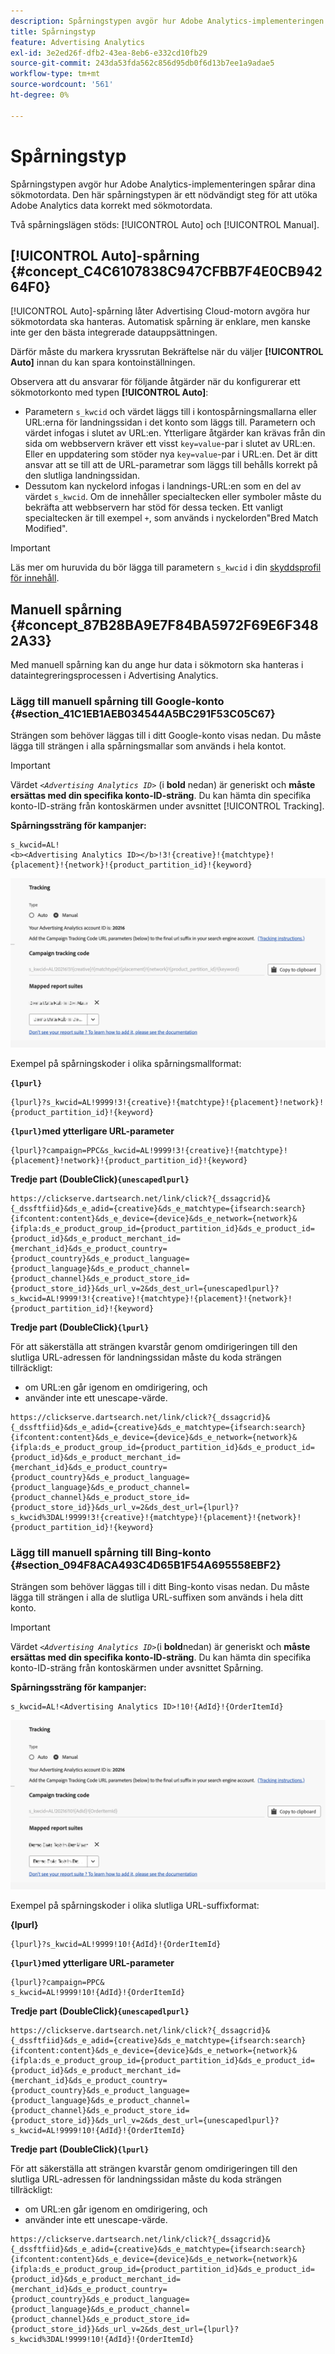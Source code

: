 ```yaml
---
description: Spårningstypen avgör hur Adobe Analytics-implementeringen spårar dina sökmotordata. Den här spårningstypen är ett nödvändigt steg för att utöka Adobe Analytics data korrekt med sökmotordata.
title: Spårningstyp
feature: Advertising Analytics
exl-id: 3e2ed26f-dfb2-43ea-8eb6-e332cd10fb29
source-git-commit: 243da53fda562c856d95db0f6d13b7ee1a9adae5
workflow-type: tm+mt
source-wordcount: '561'
ht-degree: 0%

---
```


# Spårningstyp

Spårningstypen avgör hur Adobe Analytics-implementeringen spårar dina sökmotordata. Den här spårningstypen är ett nödvändigt steg för att utöka Adobe Analytics data korrekt med sökmotordata.

<!--

Here is a video overview of how to implement the Advertising Analytics tracking template:

>[!VIDEO](https://video.tv.adobe.com/v/23120/?quality=12)

-->

Två spårningslägen stöds: [!UICONTROL Auto] och [!UICONTROL Manual].

## [!UICONTROL Auto]-spårning {#concept_C4C6107838C947CFBB7F4E0CB94264F0}

[!UICONTROL Auto]-spårning låter Advertising Cloud-motorn avgöra hur sökmotordata ska hanteras. Automatisk spårning är enklare, men kanske inte ger den bästa integrerade datauppsättningen.

Därför måste du markera kryssrutan Bekräftelse när du väljer **[!UICONTROL Auto]** innan du kan spara kontoinställningen.

Observera att du ansvarar för följande åtgärder när du konfigurerar ett sökmotorkonto med typen **[!UICONTROL Auto]**:

* Parametern `s_kwcid` och värdet läggs till i kontospårningsmallarna eller URL:erna för landningssidan i det konto som läggs till. Parametern och värdet infogas i slutet av URL:en. Ytterligare åtgärder kan krävas från din sida om webbservern kräver ett visst `key=value`-par i slutet av URL:en. Eller en uppdatering som stöder nya `key=value`-par i URL:en. Det är ditt ansvar att se till att de URL-parametrar som läggs till behålls korrekt på den slutliga landningssidan.
* Dessutom kan nyckelord infogas i landnings-URL:en som en del av värdet `s_kwcid`. Om de innehåller specialtecken eller symboler måste du bekräfta att webbservern har stöd för dessa tecken. Ett vanligt specialtecken är till exempel `+`, som används i nyckelorden&quot;Bred Match Modified&quot;.

>[!IMPORTANT]
>
>Läs mer om huruvida du bör lägga till parametern `s_kwcid` i din [skyddsprofil för innehåll](https://experienceleague.adobe.com/en/docs/id-service/using/reference/csp).

## Manuell spårning {#concept_87B28BA9E7F84BA5972F69E6F3482A33}

Med manuell spårning kan du ange hur data i sökmotorn ska hanteras i dataintegreringsprocessen i Advertising Analytics.

### Lägg till manuell spårning till Google-konto {#section_41C1EB1AEB034544A5BC291F53C05C67}

Strängen som behöver läggas till i ditt Google-konto visas nedan. Du måste lägga till strängen i alla spårningsmallar som används i hela kontot.

>[!IMPORTANT]
>
>Värdet *`<Advertising Analytics ID>`* (i **bold** nedan) är generiskt och **måste ersättas med din specifika konto-ID-sträng**. Du kan hämta din specifika konto-ID-sträng från kontoskärmen under avsnittet [!UICONTROL Tracking].

**Spårningssträng för kampanjer:**

```
s_kwcid=AL! 
<b><Advertising Analytics ID></b>!3!{creative}!{matchtype}!{placement}!{network}!{product_partition_id}!{keyword}
```

![Google](/help/integrate/c-advertising-analytics/c-adanalytics-workflow/assets/google-account.png)

Exempel på spårningskoder i olika spårningsmallformat:

**`{lpurl}`**

```
{lpurl}?s_kwcid=AL!9999!3!{creative}!{matchtype}!{placement}!network}!{product_partition_id}!{keyword}
```

**`{lpurl}`med ytterligare URL-parameter**

```
{lpurl}?campaign=PPC&s_kwcid=AL!9999!3!{creative}!{matchtype}!{placement}!network}!{product_partition_id}!{keyword}
```

**Tredje part (DoubleClick)`{unescapedlpurl}`**

```
https://clickserve.dartsearch.net/link/click?{_dssagcrid}&{_dssftfiid}&ds_e_adid={creative}&ds_e_matchtype={ifsearch:search}{ifcontent:content}&ds_e_device={device}&ds_e_network={network}&{ifpla:ds_e_product_group_id={product_partition_id}&ds_e_product_id={product_id}&ds_e_product_merchant_id={merchant_id}&ds_e_product_country={product_country}&ds_e_product_language={product_language}&ds_e_product_channel={product_channel}&ds_e_product_store_id={product_store_id}}&ds_url_v=2&ds_dest_url={unescapedlpurl}?s_kwcid=AL!9999!3!{creative}!{matchtype}!{placement}!{network}!{product_partition_id}!{keyword}
```

**Tredje part (DoubleClick)`{lpurl}`**

För att säkerställa att strängen kvarstår genom omdirigeringen till den slutliga URL-adressen för landningssidan måste du koda strängen tillräckligt:

* om URL:en går igenom en omdirigering, och
* använder inte ett unescape-värde.


```
https://clickserve.dartsearch.net/link/click?{_dssagcrid}&{_dssftfiid}&ds_e_adid={creative}&ds_e_matchtype={ifsearch:search}{ifcontent:content}&ds_e_device={device}&ds_e_network={network}&{ifpla:ds_e_product_group_id={product_partition_id}&ds_e_product_id={product_id}&ds_e_product_merchant_id={merchant_id}&ds_e_product_country={product_country}&ds_e_product_language={product_language}&ds_e_product_channel={product_channel}&ds_e_product_store_id={product_store_id}}&ds_url_v=2&ds_dest_url={lpurl}?s_kwcid%3DAL!9999!3!{creative}!{matchtype}!{placement}!{network}!{product_partition_id}!{keyword}
```

### Lägg till manuell spårning till Bing-konto {#section_094F8ACA493C4D65B1F54A695558EBF2}

Strängen som behöver läggas till i ditt Bing-konto visas nedan. Du måste lägga till strängen i alla de slutliga URL-suffixen som används i hela ditt konto.

>[!IMPORTANT]
>
>Värdet _`<Advertising Analytics ID>`_(i **bold**&#x200B;nedan) är generiskt och **måste ersättas med din specifika konto-ID-sträng**. Du kan hämta din specifika konto-ID-sträng från kontoskärmen under avsnittet Spårning.

**Spårningssträng för kampanjer:**

```
s_kwcid=AL!<Advertising Analytics ID>!10!{AdId}!{OrderItemId} 
```

![Bing](/help/integrate/c-advertising-analytics/c-adanalytics-workflow/assets/bing-account.png)

Exempel på spårningskoder i olika slutliga URL-suffixformat:

**{lpurl}**

```
{lpurl}?s_kwcid=AL!9999!10!{AdId}!{OrderItemId}
```

**`{lpurl}`med ytterligare URL-parameter**

```
{lpurl}?campaign=PPC&
s_kwcid=AL!9999!10!{AdId}!{OrderItemId}
```

**Tredje part (DoubleClick)`{unescapedlpurl}`**

```
https://clickserve.dartsearch.net/link/click?{_dssagcrid}&{_dssftfiid}&ds_e_adid={creative}&ds_e_matchtype={ifsearch:search}{ifcontent:content}&ds_e_device={device}&ds_e_network={network}&{ifpla:ds_e_product_group_id={product_partition_id}&ds_e_product_id={product_id}&ds_e_product_merchant_id={merchant_id}&ds_e_product_country={product_country}&ds_e_product_language={product_language}&ds_e_product_channel={product_channel}&ds_e_product_store_id={product_store_id}}&ds_url_v=2&ds_dest_url={unescapedlpurl}?s_kwcid=AL!9999!10!{AdId}!{OrderItemId}
```

**Tredje part (DoubleClick)`{lpurl}`**

För att säkerställa att strängen kvarstår genom omdirigeringen till den slutliga URL-adressen för landningssidan måste du koda strängen tillräckligt:

* om URL:en går igenom en omdirigering, och
* använder inte ett unescape-värde.

```
https://clickserve.dartsearch.net/link/click?{_dssagcrid}&{_dssftfiid}&ds_e_adid={creative}&ds_e_matchtype={ifsearch:search}{ifcontent:content}&ds_e_device={device}&ds_e_network={network}&{ifpla:ds_e_product_group_id={product_partition_id}&ds_e_product_id={product_id}&ds_e_product_merchant_id={merchant_id}&ds_e_product_country={product_country}&ds_e_product_language={product_language}&ds_e_product_channel={product_channel}&ds_e_product_store_id={product_store_id}}&ds_url_v=2&ds_dest_url={lpurl}?s_kwcid%3DAL!9999!10!{AdId}!{OrderItemId}
```
